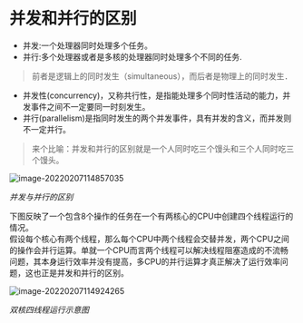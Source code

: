 # 并发和并行的区别

- 并发:一个处理器同时处理多个任务。
- 并行:多个处理器或者是多核的处理器同时处理多个不同的任务.

> 前者是逻辑上的同时发生（simultaneous），而后者是物理上的同时发生．

- 并发性(concurrency)，又称共行性，是指能处理多个同时性活动的能力，并发事件之间不一定要同一时刻发生。
- 并行(parallelism)是指同时发生的两个并发事件，具有并发的含义，而并发则不一定并行。

> 来个比喻：并发和并行的区别就是一个人同时吃三个馒头和三个人同时吃三个馒头。



![image-20220207114857035](https://chy-cdn.oss-cn-hangzhou.aliyuncs.com/通用面试/通用面试_1644395109.png)

*并发与并行的区别*

下图反映了一个包含8个操作的任务在一个有两核心的CPU中创建四个线程运行的情况。  
假设每个核心有两个线程，那么每个CPU中两个线程会交替并发，两个CPU之间的操作会并行运算。单就一个CPU而言两个线程可以解决线程阻塞造成的不流畅问题，其本身运行效率并没有提高，多CPU的并行运算才真正解决了运行效率问题，这也正是并发和并行的区别。

![image-20220207114924265](https://chy-cdn.oss-cn-hangzhou.aliyuncs.com/通用面试/通用面试_1644395111.png)

*双核四线程运行示意图*

